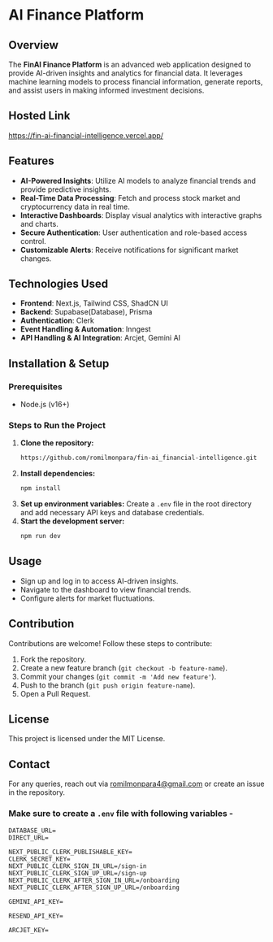# AI Finance Platform

## Overview

The **FinAI Finance Platform** is an advanced web application designed to provide AI-driven insights and analytics for financial data. It leverages machine learning models to process financial information, generate reports, and assist users in making informed investment decisions.

## Hosted Link
https://fin-ai-financial-intelligence.vercel.app/

## Features

- **AI-Powered Insights**: Utilize AI models to analyze financial trends and provide predictive insights.
- **Real-Time Data Processing**: Fetch and process stock market and cryptocurrency data in real time.
- **Interactive Dashboards**: Display visual analytics with interactive graphs and charts.
- **Secure Authentication**: User authentication and role-based access control.
- **Customizable Alerts**: Receive notifications for significant market changes.

## Technologies Used

- **Frontend**: Next.js, Tailwind CSS, ShadCN UI
- **Backend**: Supabase(Database), Prisma
- **Authentication**: Clerk
- **Event Handling & Automation**: Inngest
- **API Handling & AI Integration**: Arcjet, Gemini AI

## Installation & Setup

### Prerequisites

- Node.js (v16+)

### Steps to Run the Project

1. **Clone the repository:**
   ```sh
   https://github.com/romilmonpara/fin-ai_financial-intelligence.git
   ```
2. **Install dependencies:**
   ```sh
   npm install
   ```
3. **Set up environment variables:**
   Create a `.env` file in the root directory and add necessary API keys and database credentials.
4. **Start the development server:**
   ```sh
   npm run dev
   ```

## Usage

- Sign up and log in to access AI-driven insights.
- Navigate to the dashboard to view financial trends.
- Configure alerts for market fluctuations.

## Contribution

Contributions are welcome! Follow these steps to contribute:

1. Fork the repository.
2. Create a new feature branch (`git checkout -b feature-name`).
3. Commit your changes (`git commit -m 'Add new feature'`).
4. Push to the branch (`git push origin feature-name`).
5. Open a Pull Request.

## License

This project is licensed under the MIT License.

## Contact

For any queries, reach out via [romilmonpara4@gmail.com](mailto\:email@example.com) or create an issue in the repository.

### Make sure to create a `.env` file with following variables -
```
DATABASE_URL=
DIRECT_URL=

NEXT_PUBLIC_CLERK_PUBLISHABLE_KEY=
CLERK_SECRET_KEY=
NEXT_PUBLIC_CLERK_SIGN_IN_URL=/sign-in
NEXT_PUBLIC_CLERK_SIGN_UP_URL=/sign-up
NEXT_PUBLIC_CLERK_AFTER_SIGN_IN_URL=/onboarding
NEXT_PUBLIC_CLERK_AFTER_SIGN_UP_URL=/onboarding

GEMINI_API_KEY=

RESEND_API_KEY=

ARCJET_KEY=
```
